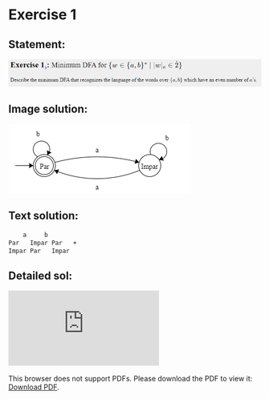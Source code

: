 # Exercise 1

## Statement:
![Statement](https://github.com/AdriCri22/Teoria-Computacion-TC-FIB/blob/main/DFA/01/Statement_1.png)

## Image solution:
![Solution](https://github.com/AdriCri22/Teoria-Computacion-TC-FIB/blob/main/DFA/01/Image_sol_1.png)

## Text solution:
        a     b    
    Par   Impar Par   +
    Impar Par   Impar

## Detailed sol:
<object data="https://github.com/AdriCri22/Teoria-Computacion-TC-FIB/blob/main/DFA/01/DFA%2001.pdf" type="application/pdf" width="700px" height="700px">
    <embed src="https://github.com/AdriCri22/Teoria-Computacion-TC-FIB/blob/main/DFA/01/DFA%2001.pdf">
        <p>This browser does not support PDFs. Please download the PDF to view it: <a href="https://github.com/AdriCri22/Teoria-Computacion-TC-FIB/blob/main/DFA/01/DFA%2001.pdf">Download PDF</a>.</p>
    </embed>
</object>
